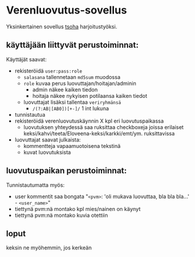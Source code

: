 # Verenluovutus-sovellus

Yksinkertainen sovellus [tsoha](https://hy-tsoha.github.io/materiaali/) harjoitustyöksi.

## käyttäjään liittyvät perustoiminnat:

Käyttäjät saavat:

- rekisteröidä `user:pass:role`
    - `salasana` tallennetaan `md5sum` muodossa
    - `role` kuvaa perus luovuttajan/hoitajan/adminin
        - admin näkee kaiken tiedon
        - hoitaja näkee nykyisen potilaansa kaiken tiedot
    - luovuttajat lisäksi tallentaa `veriryhmänsä`
        - `/(?:AB|[AB0])[+-]/` 1 int lukuna
- tunnistautua
- rekisteröidä verenluovutuskäynnin X kpl eri luovutuspaikassa
    - luovutuksen yhteydessä saa ruksittaa checkboxeja joissa erilaiset keksi/kahvi/teeta/Eloveena-keksi/karkki/emt/ym. ruksittavissa
- luovuttajat saavat julkaista:
    - kommentteja vapaamuotoisena tekstinä
    - kuvat luovutuksista

## luovutuspaikan perustoiminnat:

Tunnistautumatta myös:
- user kommentit saa bongata "`<pvm>`: 'oli mukava luovuttaa, bla bla bla...' - `<user_name>`"
- tiettynä pvm:nä montako kpl mies/nainen on käynyt
- tiettynä pvm:nä montako kuvia otettiin

## loput

keksin ne myöhemmin, jos kerkeän
